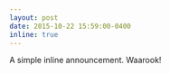 ```yaml
---
layout: post
date: 2015-10-22 15:59:00-0400
inline: true
---
```


A simple inline announcement. Waarook!
